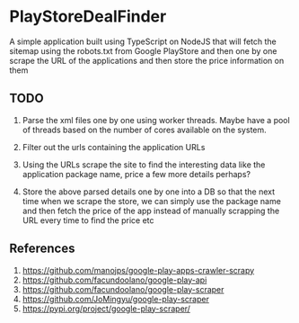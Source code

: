 # PlayStoreDealFinder

A simple application built using TypeScript on NodeJS that will fetch the sitemap using the robots.txt from Google PlayStore and then one by one scrape the URL of the applications and then store the price information on them

## TODO

1. Parse the xml files one by one using worker threads. Maybe have a pool of threads based on the number of cores available on the system.

2. Filter out the urls containing the application URLs

3. Using the URLs scrape the site to find the interesting data like the application package name, price a few more details perhaps?

4. Store the above parsed details one by one into a DB so that the next time when we scrape the store, we can simply use the package name and then fetch the price of the app instead of manually scrapping the URL every time to find the price etc


## References

1. <https://github.com/manojps/google-play-apps-crawler-scrapy>
2. <https://github.com/facundoolano/google-play-api>
3. <https://github.com/facundoolano/google-play-scraper>
4. <https://github.com/JoMingyu/google-play-scraper>
5. <https://pypi.org/project/google-play-scraper/>